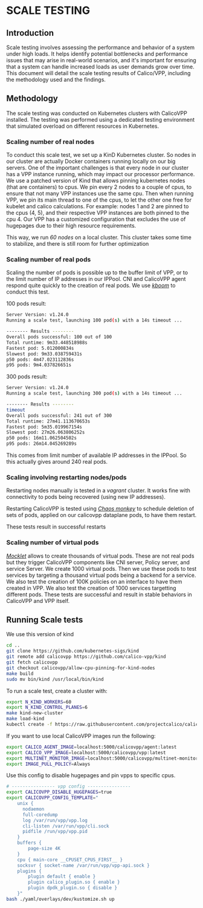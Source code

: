 # SCALE TESTING

## Introduction

Scale testing involves assessing the performance and behavior of a system under
high loads. It helps identify potential bottlenecks and performance issues that
may arise in real-world scenarios, and it's important for ensuring that a
system can handle increased loads as user demands grow over time. This document
will detail the scale testing results of Calico/VPP, including the methodology
used and the findings.

## Methodology

The scale testing was conducted on Kubernetes clusters with CalicoVPP installed.
The testing was performed using a dedicated testing environment that simulated
overload on different resources in Kubernetes.

### Scaling number of real nodes

To conduct this scale test, we set up a KinD Kubernetes cluster. So nodes in
our cluster are actually Docker containers running locally on our big servers.
One of the important challenges is that every node in our cluster has a VPP
instance running, which may impact our processor performance.
We use a patched version of Kind that allows pinning kubernetes nodes (that
are containers) to cpus. We pin every 2 nodes to a couple of cpus, to ensure
that not many VPP instances use the same cpu.
Then when running VPP, we pin its main thread to one of the cpus, to let the
other one free for kubelet and calico calculations.
For example: nodes 1 and 2 are pinned to the cpus (4, 5), and their respective
VPP instances are both pinned to the cpu 4.
Our VPP has a customized configuration that excludes the use of hugepages due
to their high resource requirements.

This way, we run *60 nodes* on a local cluster.
This cluster takes some time to stabilize, and there is still room for further
optimization

### Scaling number of real pods

Scaling the number of pods is possible up to the buffer limit of VPP, or to the
limit number of IP addresses in our IPPool. CNI and CalicoVPP agent respond
quite quickly to the creation of real pods.
We use [*kboom*](https://github.com/mhausenblas/kboom) to conduct this test.

100 pods result:

````bash
Server Version: v1.24.0
Running a scale test, launching 100 pod(s) with a 14s timeout ...

-------- Results --------
Overall pods successful: 100 out of 100
Total runtime: 9m33.448518988s
Fastest pod: 5.012000834s
Slowest pod: 9m33.038759431s
p50 pods: 4m47.023112836s
p95 pods: 9m4.037826651s
````

300 pods result:

````bash
Server Version: v1.24.0
Running a scale test, launching 300 pod(s) with a 14s timeout ...

-------- Results --------
timeout
Overall pods successful: 241 out of 300
Total runtime: 27m41.113670653s
Fastest pod: 5m35.019967154s
Slowest pod: 27m26.063806252s
p50 pods: 16m11.062504502s
p95 pods: 26m14.045269289s
````

This comes from limit number of available IP addresses in the IPPool. So this
actually gives around 240 real pods.

### Scaling involving restarting nodes/pods

Restarting nodes manually is tested in a *vagrant* cluster. It works fine with
connectivity to pods being recovered (using new IP addresses).

Restarting CalicoVPP is tested using [*Chaos monkey*](https://github.com/asobti/kube-monkey)
to schedule deletion of sets of pods, applied on our calicovpp dataplane pods,
to have them restart.

These tests result in successful restarts

### Scaling number of virtual pods

[*Mocklet*](https://github.com/VineethReddy02/mocklet) allows to create
thousands of virtual pods.
These are not real pods but they trigger CalicoVPP components like CNI server,
Policy server, and service Server.
We create 1000 virtual pods. Then we use these pods to test services by
targeting a thousand virtual pods being a backend for a service.
We also test the creation of 100K policies on an interface to have them
created in VPP.
We also test the creation of 1000 services targetting different pods.
These tests are successful and result in stable behaviors in CalicoVPP and
VPP itself.

## Running Scale tests

We use this version of kind

````bash
cd ..
git clone https://github.com/kubernetes-sigs/kind
git remote add calicovpp https://github.com/calico-vpp/kind
git fetch calicovpp
git checkout calicovpp/allow-cpu-pinning-for-kind-nodes
make build
sudo mv bin/kind /usr/local/bin/kind
````

To run a scale test, create a cluster with:

````bash
export N_KIND_WORKERS=60
export N_KIND_CONTROL_PLANES=6
make kind-new-cluster
make load-kind
kubectl create -f https://raw.githubusercontent.com/projectcalico/calico/master/manifests/tigera-operator.yaml
````

If you want to use local CalicoVPP images run the following:

````bash
export CALICO_AGENT_IMAGE=localhost:5000/calicovpp/agent:latest
export CALICO_VPP_IMAGE=localhost:5000/calicovpp/vpp:latest
export MULTINET_MONITOR_IMAGE=localhost:5000/calicovpp/multinet-monitor:latest
export IMAGE_PULL_POLICY=Always
````

Use this config to disable hugepages and pin vpps to specific cpus.

````bash
# ---------------- vpp config ----------------
export CALICOVPP_DISABLE_HUGEPAGES=true
export CALICOVPP_CONFIG_TEMPLATE="
    unix {
      nodaemon
      full-coredump
      log /var/run/vpp/vpp.log
      cli-listen /var/run/vpp/cli.sock
      pidfile /run/vpp/vpp.pid
    }
    buffers {
        page-size 4K
    }
    cpu { main-core __CPUSET_CPUS_FIRST__ }
    socksvr { socket-name /var/run/vpp/vpp-api.sock }
    plugins {
        plugin default { enable }
        plugin calico_plugin.so { enable }
        plugin dpdk_plugin.so { disable }
    }"
bash ./yaml/overlays/dev/kustomize.sh up
````
